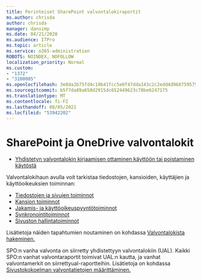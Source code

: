 ```yaml
---
title: Perinteiset SharePoint valvontalokiraportit
ms.author: chrisda
author: chrisda
manager: dansimp
ms.date: 04/21/2020
ms.audience: ITPro
ms.topic: article
ms.service: o365-administration
ROBOTS: NOINDEX, NOFOLLOW
localization_priority: Normal
ms.custom:
- "1372"
- "3100005"
ms.openlocfilehash: 3e0da3b75fd4c10b41fcc5e0f47dda143c2c2edd4d9687595759c1fa2b4804eb
ms.sourcegitcommit: b5f7da89a650d2915dc652449623c78be6247175
ms.translationtype: MT
ms.contentlocale: fi-FI
ms.lasthandoff: 08/05/2021
ms.locfileid: "53942202"
---
```

# <a name="sharepoint-and-onedrive-audit-logs"></a>SharePoint ja OneDrive valvontalokit

* [Yhdistetyn valvontalokin kirjaamisen ottaminen käyttöön tai poistaminen käytöstä](https://docs.microsoft.com/microsoft-365/compliance/turn-audit-log-search-on-or-off) 

Valvontalokihaun avulla voit tarkistaa tiedostojen, kansioiden, käyttäjien ja käyttöoikeuksien toiminnan:

* [Tiedostojen ja sivujen toiminnot](https://docs.microsoft.com/microsoft-365/compliance/search-the-audit-log-in-security-and-compliance)
* [Kansion toiminnot](https://docs.microsoft.com/microsoft-365/compliance/search-the-audit-log-in-security-and-compliance#folder-activities)
* [Jakamis- ja käyttöoikeuspyyntötoiminnot](https://docs.microsoft.com/microsoft-365/compliance/search-the-audit-log-in-security-and-compliance#sharing-and-access-request-activities)
* [Synkronointitoiminnot](https://docs.microsoft.com/microsoft-365/compliance/search-the-audit-log-in-security-and-compliance#synchronization-activities)
* [Sivuston hallintatoiminnot](https://docs.microsoft.com/microsoft-365/compliance/search-the-audit-log-in-security-and-compliance#site-administration-activities)

Lisätietoja näiden tapahtumien noutaminen on kohdassa [Valvontalokista hakeminen.](https://docs.microsoft.com/microsoft-365/compliance/search-the-audit-log-in-security-and-compliance#search-the-audit-log)

SPO:n vanha valvonta on siirretty yhdistettyyn valvontalokiin (UAL). Kaikki SPO:n vanhat valvontaraportit toimivat UAL:n kautta, ja vanhat valvontamerkit on siirrettyual-raportteihin. Lisätietoja on kohdassa [Sivustokokoelman valvontatietojen määrittäminen.](https://support.office.com/article/Configure-audit-settings-for-a-site-collection-A9920C97-38C0-44F2-8BCB-4CF1E2AE22D2)
